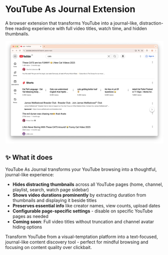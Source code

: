 # YouTube As Journal Extension

A browser extension that transforms YouTube into a journal-like, distraction-free reading experience with full video titles, watch time, and hidden thumbnails.

![Screenshot of the extension in action](./img/window-screenshot.png)

## ✨ What it does

YouTube As Journal transforms your YouTube browsing into a thoughtful, journal-like experience:

- **Hides distracting thumbnails** across all YouTube pages (home, channel, playlist, search, watch page sidebar)
- **Shows video durations prominently** by extracting duration from thumbnails and displaying it beside titles
- **Preserves essential info** like creator names, view counts, upload dates
- **Configurable page-specific settings** - disable on specific YouTube pages as needed
- **Coming soon**: Full video titles without truncation and channel avatar hiding options

Transform YouTube from a visual-temptation platform into a text-focused, journal-like content discovery tool - perfect for mindful browsing and focusing on content quality over clickbait.




